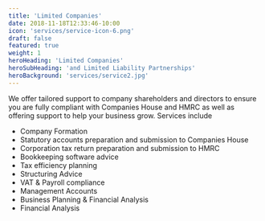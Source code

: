 ```yaml
---
title: 'Limited Companies'
date: 2018-11-18T12:33:46-10:00
icon: 'services/service-icon-6.png'
draft: false
featured: true
weight: 1
heroHeading: 'Limited Companies'
heroSubHeading: 'and Limited Liability Partnerships'
heroBackground: 'services/service2.jpg'
---
```


We offer tailored support to company shareholders and directors to ensure you are fully compliant with Companies House and HMRC as well as offering support to help your business grow.
Services include

- Company Formation
- Statutory accounts preparation and submission to Companies House
- Corporation tax return preparation and submission to HMRC
- Bookkeeping software advice
- Tax efficiency planning
- Structuring Advice
- VAT & Payroll compliance
- Management Accounts
- Business Planning & Financial Analysis
- Financial Analysis


